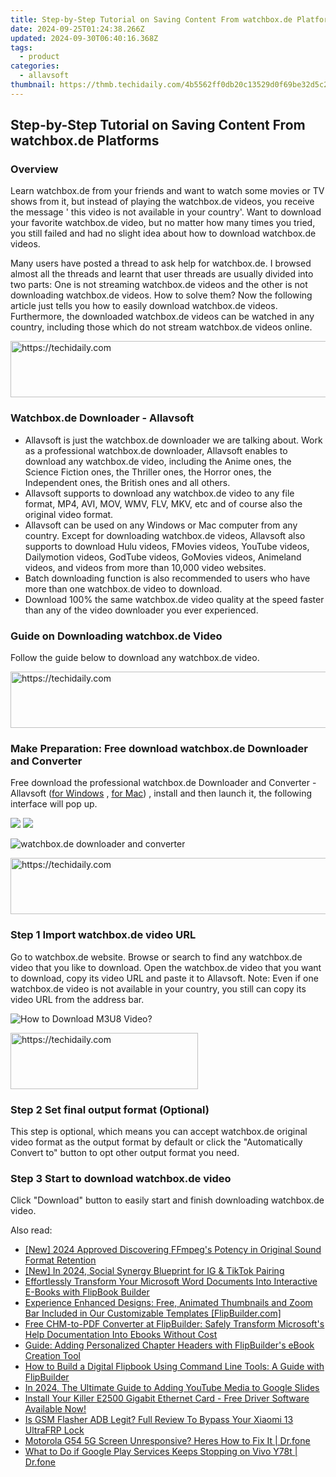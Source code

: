 ```yaml
---
title: Step-by-Step Tutorial on Saving Content From watchbox.de Platforms
date: 2024-09-25T01:24:38.266Z
updated: 2024-09-30T06:40:16.368Z
tags:
  - product
categories:
  - allavsoft
thumbnail: https://thmb.techidaily.com/4b5562ff0db20c13529d0f69be32d5c21c69778a6a352420334c0743deb0bfe7.png
---
```


## Step-by-Step Tutorial on Saving Content From watchbox.de Platforms

### Overview

Learn watchbox.de from your friends and want to watch some movies or TV shows from it, but instead of playing the watchbox.de videos, you receive the message ' this video is not available in your country'. Want to download your favorite watchbox.de video, but no matter how many times you tried, you still failed and had no slight idea about how to download watchbox.de videos.

Many users have posted a thread to ask help for watchbox.de. I browsed almost all the threads and learnt that user threads are usually divided into two parts: One is not streaming watchbox.de videos and the other is not downloading watchbox.de videos. How to solve them? Now the following article just tells you how to easily download watchbox.de videos. Furthermore, the downloaded watchbox.de videos can be watched in any country, including those which do not stream watchbox.de videos online.

<!-- affiliate ads begin -->
<a href="https://appsumo.8odi.net/c/5597632/2037346/7443" target="_top" id="2037346">
  <img src="//a.impactradius-go.com/display-ad/7443-2037346" border="0" alt="https://techidaily.com" width="728" height="90"/>
</a>
<img height="0" width="0" src="https://appsumo.8odi.net/i/5597632/2037346/7443" style="position:absolute;visibility:hidden;" border="0" />
<!-- affiliate ads end -->

### Watchbox.de Downloader - Allavsoft

* Allavsoft is just the watchbox.de downloader we are talking about. Work as a professional watchbox.de downloader, Allavsoft enables to download any watchbox.de video, including the Anime ones, the Science Fiction ones, the Thriller ones, the Horror ones, the Independent ones, the British ones and all others.
* Allavsoft supports to download any watchbox.de video to any file format, MP4, AVI, MOV, WMV, FLV, MKV, etc and of course also the original video format.
* Allavsoft can be used on any Windows or Mac computer from any country. Except for downloading watchbox.de videos, Allavsoft also supports to download Hulu videos, FMovies videos, YouTube videos, Dailymotion videos, GodTube videos, GoMovies videos, Animeland videos, and videos from more than 10,000 video websites.
* Batch downloading function is also recommended to users who have more than one watchbox.de video to download.
* Download 100% the same watchbox.de video quality at the speed faster than any of the video downloader you ever experienced.

### Guide on Downloading watchbox.de Video

Follow the guide below to download any watchbox.de video.

<!-- affiliate ads begin -->
<a href="https://aligracehair.sjv.io/c/5597632/1975841/19272" target="_top" id="1975841">
  <img src="//a.impactradius-go.com/display-ad/19272-1975841" border="0" alt="https://techidaily.com" width="728" height="90"/>
</a>
<img height="0" width="0" src="https://aligracehair.sjv.io/i/5597632/1975841/19272" style="position:absolute;visibility:hidden;" border="0" />
<!-- affiliate ads end -->

### Make Preparation: Free download watchbox.de Downloader and Converter

Free download the professional watchbox.de Downloader and Converter - Allavsoft ([for Windows](https://tools.techidaily.com/allavsoft/products/) , [for Mac](https://tools.techidaily.com/allavsoft/products/)) , install and then launch it, the following interface will pop up.

[![](https://www.allavsoft.com/how-to/../images/how-to/free-download-win.jpg)](https://tools.techidaily.com/allavsoft/products/) [![](https://www.allavsoft.com/how-to/../images/how-to/free-download-mac.jpg)](https://tools.techidaily.com/allavsoft/products/)

![watchbox.de downloader and converter](https://www.allavsoft.com/how-to/../images/allavsoft/screen-shot-600.jpg)

<!-- affiliate ads begin -->
<a href="https://versadesk.pxf.io/c/5597632/1815679/21290" target="_top" id="1815679">
  <img src="//a.impactradius-go.com/display-ad/21290-1815679" border="0" alt="https://techidaily.com" width="728" height="90"/>
</a>
<img height="0" width="0" src="https://versadesk.pxf.io/i/5597632/1815679/21290" style="position:absolute;visibility:hidden;" border="0" />
<!-- affiliate ads end -->

### Step 1 Import watchbox.de video URL

Go to watchbox.de website. Browse or search to find any watchbox.de video that you like to download. Open the watchbox.de video that you want to download, copy its video URL and paste it to Allavsoft. Note: Even if one watchbox.de video is not available in your country, you still can copy its video URL from the address bar.

![How to Download M3U8 Video?](https://www.allavsoft.com/how-to/../images/how-to/download-rtmp-video/download-rtmp-video.jpg)

<!-- affiliate ads begin -->
<a href="https://aligracehair.sjv.io/c/5597632/1925544/19272" target="_top" id="1925544">
  <img src="//a.impactradius-go.com/display-ad/19272-1925544" border="0" alt="https://techidaily.com" width="300" height="90"/>
</a>
<img height="0" width="0" src="https://aligracehair.sjv.io/i/5597632/1925544/19272" style="position:absolute;visibility:hidden;" border="0" />
<!-- affiliate ads end -->

### Step 2 Set final output format (Optional)

This step is optional, which means you can accept watchbox.de original video format as the output format by default or click the "Automatically Convert to" button to opt other output format you need.

### Step 3 Start to download watchbox.de video

Click "Download" button to easily start and finish downloading watchbox.de video.

<ins class="adsbygoogle"
     style="display:block"
     data-ad-format="autorelaxed"
     data-ad-client="ca-pub-7571918770474297"
     data-ad-slot="1223367746"></ins>

<ins class="adsbygoogle"
     style="display:block"
     data-ad-client="ca-pub-7571918770474297"
     data-ad-slot="8358498916"
     data-ad-format="auto"
     data-full-width-responsive="true"></ins>

<span class="atpl-alsoreadstyle">Also read:</span>
<div><ul>
<li><a href="https://article-files.techidaily.com/new-2024-approved-discovering-ffmpegs-potency-in-original-sound-format-retention/"><u>[New] 2024 Approved Discovering FFmpeg's Potency in Original Sound Format Retention</u></a></li>
<li><a href="https://fox-cloud.techidaily.com/new-in-2024-social-synergy-blueprint-for-ig-and-tiktok-pairing/"><u>[New] In 2024, Social Synergy Blueprint for IG & TikTok Pairing</u></a></li>
<li><a href="https://fox-shield.techidaily.com/effortlessly-transform-your-microsoft-word-documents-into-interactive-e-books-with-flipbook-builder/"><u>Effortlessly Transform Your Microsoft Word Documents Into Interactive E-Books with FlipBook Builder</u></a></li>
<li><a href="https://fox-shield.techidaily.com/experience-enhanced-designs-free-animated-thumbnails-and-zoom-bar-included-in-our-customizable-templates-flipbuildercom/"><u>Experience Enhanced Designs: Free, Animated Thumbnails and Zoom Bar Included in Our Customizable Templates [FlipBuilder.com]</u></a></li>
<li><a href="https://fox-shield.techidaily.com/free-chm-to-pdf-converter-at-flipbuilder-safely-transform-microsofts-help-documentation-into-ebooks-without-cost/"><u>Free CHM-to-PDF Converter at FlipBuilder: Safely Transform Microsoft's Help Documentation Into Ebooks Without Cost</u></a></li>
<li><a href="https://fox-shield.techidaily.com/guide-adding-personalized-chapter-headers-with-flipbuilders-ebook-creation-tool/"><u>Guide: Adding Personalized Chapter Headers with FlipBuilder's eBook Creation Tool</u></a></li>
<li><a href="https://fox-shield.techidaily.com/how-to-build-a-digital-flipbook-using-command-line-tools-a-guide-with-flipbuilder/"><u>How to Build a Digital Flipbook Using Command Line Tools: A Guide with FlipBuilder</u></a></li>
<li><a href="https://youtube-sure.techidaily.com/24-the-ultimate-guide-to-adding-youtube-media-to-google-slides/"><u>In 2024, The Ultimate Guide to Adding YouTube Media to Google Slides</u></a></li>
<li><a href="https://driver-download.techidaily.com/1722966916235-install-your-killer-e2500-gigabit-ethernet-card-free-driver-software-available-now/"><u>Install Your Killer E2500 Gigabit Ethernet Card - Free Driver Software Available Now!</u></a></li>
<li><a href="https://bypass-frp.techidaily.com/is-gsm-flasher-adb-legit-full-review-to-bypass-your-xiaomi-13-ultrafrp-lock-by-drfone-android/"><u>Is GSM Flasher ADB Legit? Full Review To Bypass Your Xiaomi 13 UltraFRP Lock</u></a></li>
<li><a href="https://fix-guide.techidaily.com/motorola-g54-5g-screen-unresponsive-heres-how-to-fix-it-drfone-by-drfone-fix-android-problems-fix-android-problems/"><u>Motorola G54 5G Screen Unresponsive? Heres How to Fix It | Dr.fone</u></a></li>
<li><a href="https://howto.techidaily.com/what-to-do-if-google-play-services-keeps-stopping-on-vivo-y78t-drfone-by-drfone-fix-android-problems-fix-android-problems/"><u>What to Do if Google Play Services Keeps Stopping on Vivo Y78t | Dr.fone</u></a></li>
</ul></div>


